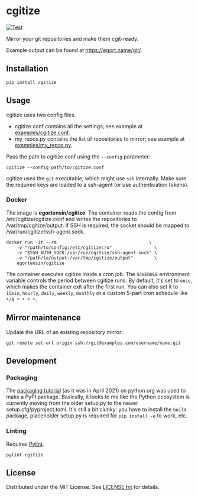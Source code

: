 cgitize
=======

[![Test](https://github.com/egor-tensin/cgitize/actions/workflows/test.yml/badge.svg)](https://github.com/egor-tensin/cgitize/actions/workflows/test.yml)

Mirror your git repositories and make them cgit-ready.

Example output can be found at https://egort.name/git/.

Installation
------------

    pip install cgitize

Usage
-----

cgitize uses two config files.

* cgitize.conf contains all the settings; see example at
[examples/cgitize.conf].
* my_repos.py contains the list of repositories to mirror; see example at
[examples/my_repos.py].

Pass the path to cgitize.conf using the `--config` parameter:

    cgitize --config path/to/cgitize.conf

cgitize uses the `git` executable, which might use `ssh` internally.
Make sure the required keys are loaded to a ssh-agent (or use authentication
tokens).

[examples/cgitize.conf]: examples/cgitize.conf
[examples/my_repos.py]: examples/my_repos.py

### Docker

The image is **egortensin/cgitize**.
The container reads the config from /etc/cgitize/cgitize.conf and writes the
repositories to /var/tmp/cgitize/output.
If SSH is required, the socket should be mapped to
/var/run/cgitize/ssh-agent.sock.

    docker run -it --rm                                   \
        -v "/path/to/config:/etc/cgitize:ro"                \
        -v "$SSH_AUTH_SOCK:/var/run/cgitize/ssh-agent.sock" \
        -v "/path/to/output:/var/tmp/cgitize/output"        \
        egortensin/cgitize

The container executes cgitize inside a cron job.
The `SCHEDULE` environment variable controls the period between cgitize runs.
By default, it's set to `once`, which makes the container exit after the first
run.
You can also set it to `15min`, `hourly`, `daily`, `weekly`, `monthly` or a
custom 5-part cron schedule like `*/5 * * * *`.

Mirror maintenance
------------------

Update the URL of an existing repository mirror:

    git remote set-url origin ssh://git@examples.com/username/name.git

Development
-----------

### Packaging

The [packaging tutorial] (as it was in April 2021) on python.org was used to
make a PyPI package.
Basically, it looks to me like the Python ecosystem is currently moving from
the older setup.py to the newer setup.cfg/pyproject.toml.
It's still a bit clunky: you have to install the `build` package, placeholder
setup.py is required for `pip install -e` to work, etc.

[packaging tutorial]: https://packaging.python.org/tutorials/packaging-projects

### Linting

Requires [Pylint].

    pylint cgitize

[Pylint]: https://www.pylint.org/

License
-------

Distributed under the MIT License.
See [LICENSE.txt] for details.

[LICENSE.txt]: LICENSE.txt
